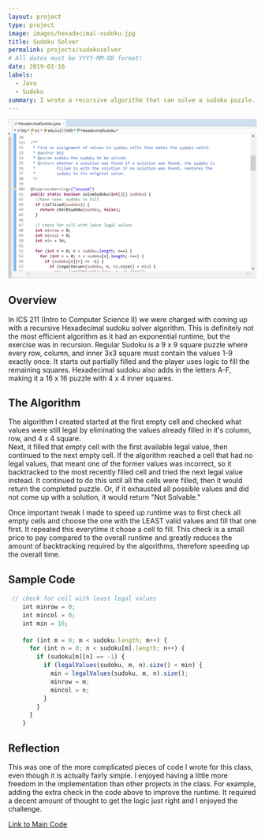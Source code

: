 ```yaml
---
layout: project
type: project
image: images/hexadecimal-sudoku.jpg
title: Sudoku Solver
permalink: projects/sudokusolver
# All dates must be YYYY-MM-DD format!
date: 2019-01-16
labels:
  - Java
  - Sudoku
summary: I wrote a recursive algorithm that can solve a sudoku puzzle.
---
```


<div class="ui small rounded images">
  <img class="ui image" src="../images/eclipse-sudoku.png">
</div>

## Overview

In ICS 211 (Intro to Computer Science II) we were charged with coming up with a recursive Hexadecimal sudoku solver algorithm.  This is definitely not the most efficient algorithm as it had an exponential runtime, but the exercise was in recursion.  Regular Sudoku is a 9 x 9 square puzzle where every row, column, and inner 3x3 square must contain the values 1-9 exactly once.  It starts out partially filled and the player uses logic to fill the remaining squares.  Hexadecimal sudoku also adds in the letters A-F, making it a 16 x 16 puzzle with 4 x 4 inner squares.

## The Algorithm

The algorithm I created started at the first empty cell and checked what values were still legal by eliminating the values already filled in it's column, row, and 4 x 4 square.  
Next, it filled that empty cell with the first available legal value, then continued to the next empty cell.
If the algorithm reached a cell that had no legal values, that meant one of the former values was incorrect, so it backtracked to the most recently filled cell and tried the next legal value instead.
It continued to do this until all the cells were filled, then it would return the completed puzzle.  Or, if it exhausted all possible values and did not come up with a solution, it would return "Not Solvable."

Once important tweak I made to speed up runtime was to first check all empty cells and choose the one with the LEAST valid values and fill that one first.  It repeated this everytime it chose a cell to fill.  This check is a small price to pay compared to the overall runtime and greatly reduces the amount of backtracking required by the algorithms, therefore speeding up the overall time.

## Sample Code

```js
 // check for cell with least legal values
    int minrow = 0;
    int mincol = 0;
    int min = 16;

    for (int m = 0; m < sudoku.length; m++) {
      for (int n = 0; n < sudoku[m].length; n++) {
        if (sudoku[m][n] == -1) {
          if (legalValues(sudoku, m, n).size() < min) {
            min = legalValues(sudoku, m, n).size();
            minrow = m;
            mincol = n;
          }
        }
      }
    }
```

## Reflection

This was one of the more complicated pieces of code I wrote for this class, even though it is actually fairly simple.  I enjoyed having a little more freedom in the implementation than other projects in the class.  For example, adding the extra check in the code above to improve the runtime.  It required a decent amount of thought to get the logic just right and I enjoyed the challenge.


[Link to Main Code](KatrinaTurner.github.io/SudokuSolver-Test.pdf "Sudoku Solver- Main PDF")





